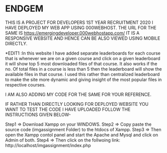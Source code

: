 # ENDGEM
THIS IS A PROJECT FOR DEVELOPERS 1ST YEAR RECRUITMENT 2020
I HAVE DEPLOYED MY WEB APP USING 000WEBHOST. THE URL FOR THE SAME IS https://emergingdeveloper.000webhostapp.com/ 
IT IS A RESPONSIVE WEBSITE AND HENCE CAN BE ALSO  VIEWED USING MOBILE DIRECTLY.

*EDIT1 :In this website I have added separate leaderboards for each course that is whenever we are on a given course and click on a given leaderboard it will show top 5 most downloaded files of that course. It also works if the no. Of total files in a course is less than 5 then the leaderboard will show the available files in that course. I used this rather than centralized leaderboard to make the site more dynamic and giving insight of the most popular files in respective courses.


I AM ALSO ADDING MY CODE FOR THE SAME FOR YOUR REFERENCE.


IF RATHER THAN DIRECTLY LOOKING FOR DEPLOYED WEBSITE YOU WANT TO TEST THE CODE I HAVE UPLOADED FOLLOW THE INSTRUCTIONS GIVEN BELOW-

Step1 => Download Xampp on your WINDOWS.
Step2 => Copy paste the source code (imgassignment Folder) to the htdocs of Xampp.
Step3 => Then open the Xampp contol panel and start the Apache and Mysql and click on Admin of both.
Step4 => Then click on the follwoing link: http://localhost/imgassignment/index.php

